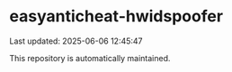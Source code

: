 # easyanticheat-hwidspoofer

Last updated: 2025-06-06 12:45:47

This repository is automatically maintained.
